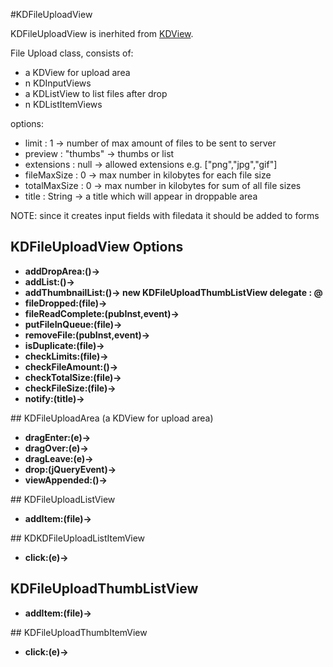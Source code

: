 #KDFileUploadView 

KDFileUploadView is inerhited from [KDView](/core/KDView). 

File Upload class, consists of:

* a KDView for upload area
* n KDInputViews
* a KDListView to list files after drop
* n KDListItemViews


options:
* limit        : 1            -> number of max amount of files to be sent to server
* preview      : "thumbs"     -> thumbs or list
* extensions   : null         -> allowed extensions e.g. ["png","jpg","gif"]
* fileMaxSize  : 0            -> max number in kilobytes for each file size
* totalMaxSize : 0            -> max number in kilobytes for sum of all file sizes
* title        : String       -> a title which will appear in droppable area

NOTE: since it creates input fields with filedata it should be added to forms

## KDFileUploadView Options

* **addDropArea:()->**
* **addList:()->**
* **addThumbnailList:()-> new KDFileUploadThumbListView delegate : @**
* **fileDropped:(file)->**
* **fileReadComplete:(pubInst,event)->**  
* **putFileInQueue:(file)->**
* **removeFile:(pubInst,event)->**
* **isDuplicate:(file)->** 
* **checkLimits:(file)->**
* **checkFileAmount:()->**
* **checkTotalSize:(file)->**
* **checkFileSize:(file)->**
* **notify:(title)->**
  
## KDFileUploadArea (a KDView for upload area)

* **dragEnter:(e)->**
* **dragOver:(e)->**
* **dragLeave:(e)->**
* **drop:(jQueryEvent)->**
* **viewAppended:()->**

## KDFileUploadListView

* **addItem:(file)->**

## KDKDFileUploadListItemView

* **click:(e)->**

## KDFileUploadThumbListView

* **addItem:(file)->**

## KDFileUploadThumbItemView 

* **click:(e)->**
